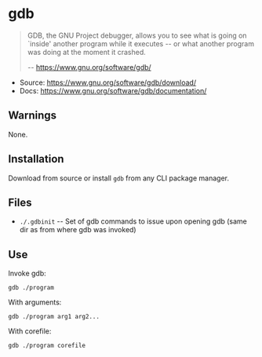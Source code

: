 # gdb

> GDB, the GNU Project debugger, allows you to see what is going on `inside' another program while it executes -- or what another program was doing at the moment it crashed. 
>
> -- https://www.gnu.org/software/gdb/

* Source: https://www.gnu.org/software/gdb/download/
* Docs: https://www.gnu.org/software/gdb/documentation/

## Warnings

None.

## Installation

Download from source or install `gdb` from any CLI package manager.

## Files

* `./.gdbinit` -- Set of gdb commands to issue upon opening gdb (same dir as from where gdb was invoked)

## Use

Invoke gdb:

`gdb ./program`

With arguments:

`gdb ./program arg1 arg2...`

With corefile:

`gdb ./program corefile`


